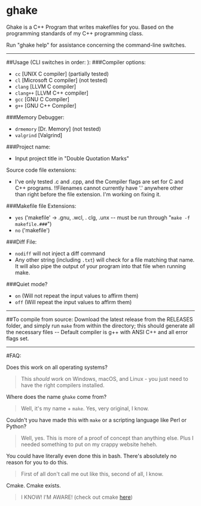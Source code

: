 # ghake
Ghake is a C++ Program that writes makefiles for you. Based on the programming standards of my C++ programming class.

Run "ghake help" for assistance concerning the command-line switches.

---

##Usage (CLI switches in order: ): 
###Compiler options:
- `cc`      [UNIX C compiler] (partially tested)
- `cl`      [Microsoft C compiler] (not tested)
- `clang`   [LLVM C compiler]
- `clang++` [LLVM C++ compiler]
- `gcc`     [GNU C Compiler]
- `g++`     [GNU C++ Compiler]

###Memory Debugger: 
- `drmemory` [Dr. Memory] (not tested)
- `valgrind` [Valgrind]

###Project name:
- Input project title in "Double Quotation Marks"

Source code file extensions:
- I've only tested .c and .cpp, and the Compiler flags are set for C and C++ programs. !!Filenames cannot currently have '.' anywhere other than right before the file extension. I'm working on fixing it.

###Makefile file Extensions:
- `yes` ('makefile' -> .gnu, .wcl, . clg, .unx  -- must be run through "`make -f makefile.###`")
- `no`  ('makefile')

###Diff File:
- `nodiff` will not inject a diff command
- Any other string (including `.txt`) will check for a file matching that name. It will also pipe the output of your program into that file when running make.

###Quiet mode?
- `on`  (Will not repeat the input values to affirm them)
- `off` (Will repeat the input values to affirm them)

---

##To compile from source: 
Download the latest release from the RELEASES folder, and simply run `make` from within the directory; this should generate all the necessary files -- Default compiler is g++ with ANSI C++ and all error flags set.

---

#FAQ:

Does this work on all operating systems?
> This *should* work on Windows, macOS, and Linux - you just need to have the right compilers installed.

Where does the name `ghake` come from? 
> Well, it's my name + `make`. Yes, very original, I know.

Couldn't you have made this with `make` or a scripting language like Perl or Python?
> Well, yes. This is more of a proof of concept than anything else. Plus I needed something to put on my crappy website heheh.

You could have literally even done this in bash. There's absolutely no reason for you to do this.
> First of all don't call me out like this, second of all, I know.

Cmake. Cmake exists.
> I KNOW! I'M AWARE! (check out cmake [here])

[here]: https://cmake.org/
